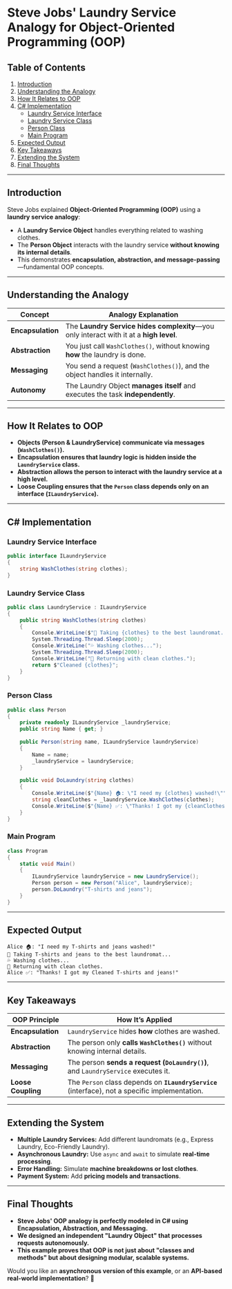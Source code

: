 # **Steve Jobs' Laundry Service Analogy for Object-Oriented Programming (OOP)**

## **Table of Contents**
1. [Introduction](#introduction)
2. [Understanding the Analogy](#understanding-the-analogy)
3. [How It Relates to OOP](#how-it-relates-to-oop)
4. [C# Implementation](#c-implementation)
   - [Laundry Service Interface](#laundry-service-interface)
   - [Laundry Service Class](#laundry-service-class)
   - [Person Class](#person-class)
   - [Main Program](#main-program)
5. [Expected Output](#expected-output)
6. [Key Takeaways](#key-takeaways)
7. [Extending the System](#extending-the-system)
8. [Final Thoughts](#final-thoughts)

---

## **Introduction**
Steve Jobs explained **Object-Oriented Programming (OOP)** using a **laundry service analogy**:
- A **Laundry Service Object** handles everything related to washing clothes.
- The **Person Object** interacts with the laundry service **without knowing its internal details**.
- This demonstrates **encapsulation, abstraction, and message-passing**—fundamental OOP concepts.

---

## **Understanding the Analogy**
| **Concept**       | **Analogy Explanation** |
|------------------|----------------------|
| **Encapsulation** | The **Laundry Service hides complexity**—you only interact with it at a **high level**. |
| **Abstraction**  | You just call `WashClothes()`, without knowing **how** the laundry is done. |
| **Messaging**    | You send a request (`WashClothes()`), and the object handles it internally. |
| **Autonomy**     | The Laundry Object **manages itself** and executes the task **independently**. |

---

## **How It Relates to OOP**
- **Objects (Person & LaundryService) communicate via messages (`WashClothes()`).**
- **Encapsulation ensures that laundry logic is hidden inside the `LaundryService` class.**
- **Abstraction allows the person to interact with the laundry service at a high level.**
- **Loose Coupling ensures that the `Person` class depends only on an interface (`ILaundryService`).**

---

## **C# Implementation**

### **Laundry Service Interface**
```csharp
public interface ILaundryService
{
    string WashClothes(string clothes);
}
```
### **Laundry Service Class**
```csharp
public class LaundryService : ILaundryService
{
    public string WashClothes(string clothes)
    {
        Console.WriteLine($"🧺 Taking {clothes} to the best laundromat...");
        System.Threading.Thread.Sleep(2000);
        Console.WriteLine("💦 Washing clothes...");
        System.Threading.Thread.Sleep(2000);
        Console.WriteLine("🚕 Returning with clean clothes.");
        return $"Cleaned {clothes}";
    }
}
```

### **Person Class**
```csharp
public class Person
{
    private readonly ILaundryService _laundryService;
    public string Name { get; }
    
    public Person(string name, ILaundryService laundryService)
    {
        Name = name;
        _laundryService = laundryService;
    }
    
    public void DoLaundry(string clothes)
    {
        Console.WriteLine($"{Name} 🏠: \"I need my {clothes} washed!\"");
        string cleanClothes = _laundryService.WashClothes(clothes);
        Console.WriteLine($"{Name} ✅: \"Thanks! I got my {cleanClothes}!\"");
    }
}
```

### **Main Program**
```csharp
class Program
{
    static void Main()
    {
        ILaundryService laundryService = new LaundryService();
        Person person = new Person("Alice", laundryService);
        person.DoLaundry("T-shirts and jeans");
    }
}
```

---

## **Expected Output**
```
Alice 🏠: "I need my T-shirts and jeans washed!"
🧺 Taking T-shirts and jeans to the best laundromat...
💦 Washing clothes...
🚕 Returning with clean clothes.
Alice ✅: "Thanks! I got my Cleaned T-shirts and jeans!"
```

---

## **Key Takeaways**
| **OOP Principle**  | **How It’s Applied** |
|--------------------|----------------------|
| **Encapsulation**  | `LaundryService` hides **how** clothes are washed. |
| **Abstraction**    | The person only **calls `WashClothes()`** without knowing internal details. |
| **Messaging**      | The person **sends a request (`DoLaundry()`)**, and `LaundryService` executes it. |
| **Loose Coupling** | The `Person` class depends on **`ILaundryService`** (interface), not a specific implementation. |

---

## **Extending the System**
- **Multiple Laundry Services:** Add different laundromats (e.g., Express Laundry, Eco-Friendly Laundry).
- **Asynchronous Laundry:** Use `async` and `await` to simulate **real-time processing**.
- **Error Handling:** Simulate **machine breakdowns or lost clothes**.
- **Payment System:** Add **pricing models and transactions**.

---

## **Final Thoughts**
- **Steve Jobs' OOP analogy is perfectly modeled in C# using Encapsulation, Abstraction, and Messaging.**
- **We designed an independent "Laundry Object" that processes requests autonomously.**
- **This example proves that OOP is not just about "classes and methods" but about designing modular, scalable systems.**

Would you like an **asynchronous version of this example**, or an **API-based real-world implementation**? 🚀

